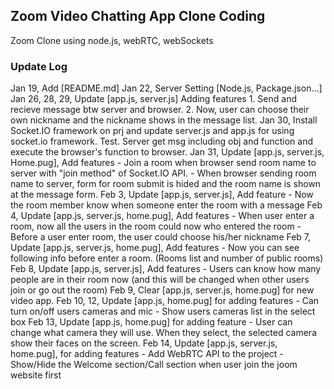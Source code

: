 ## Zoom Video Chatting App Clone Coding
Zoom Clone using node.js, webRTC, webSockets

### Update Log
Jan 19, Add [README.md]
Jan 22, Server Setting [Node.js, Package.json...]
Jan 26, 28, 29, Update [app.js, server.js]
                Adding features 1. Send and recieve message btw server and browser.
                                2. Now, user can choose their own nickname and the nickname shows in the message list.
Jan 30, Install Socket.IO framework on prj and update server.js and app.js for using socket.io framework.
                Test. Server get msg including obj and function and execute the browser's function to browser.
Jan 31, Update [app.js, server.js, Home.pug], Add features
                - Join a room when browser send room name to server with "join method" of Socket.IO API.
                - When browser sending room name to server, form for room submit is hided and the room name is shown at the message form.
Feb 3, Update [app.js, server.js], Add feature
                - Now the room member know when someone enter the room with a message
Feb 4, Update [app.js, server.js, home.pug], Add features
                - When user enter a room, now all the users in the room could now who entered the room
                - Before a user enter room, the user could choose his/her nickname
Feb 7, Update [app.js, server.js, home.pug], Add features
                - Now you can see following info before enter a room.
                    (Rooms list and number of public rooms)
Feb 8, Update [app.js, server.js], Add features
                - Users can know how many people are in their room now
                    (and this will be changed when other users join or go out the room)
Feb 9, Clear [app.js, server.js, home.pug] for new video app.
Feb 10, 12, Update [app.js, home.pug] for adding features
                - Can turn on/off users cameras and mic
                - Show users cameras list in the select box
Feb 13, Update [app.js, home.pug] for adding feature
                - User can change what camera they will use. When they select, the selected camera show their faces on the screen.
Feb 14, Update [app.js, server.js, home.pug], for adding features
                - Add WebRTC API to the project
                - Show/Hide the Welcome section/Call section when user join the joom website first